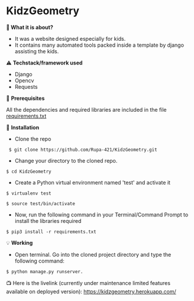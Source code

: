 # KidzGeometry
 :high_brightness:<b> What it is about?</b>
  - It was a website designed especially for kids.</li>
  - It contains many automated tools packed inside a template by django assisting the kids.</li>
 
:warning: <b>Techstack/framework used </b>

  - Django
  - Opencv
  - Requests

:key: <b>Prerequisites</b>
 
 All the dependencies and required libraries are included in the file [requirements.txt](requirements.txt)
 
:rocket: <b>Installation</b>

  - Clone the repo 
 ```
  $ git clone https://github.com/Rupa-421/KidzGeometry.git
  ```
  - Change your directory to the cloned repo.
  ```
 $ cd KidzGeometry
 ```
 - Create a Python virtual environment named 'test' and activate it
 ```
 $ virtualenv test
 ```
 ```
$ source test/bin/activate
```
- Now, run the following command in your Terminal/Command Prompt to install the libraries required
```
$ pip3 install -r requirements.txt
```
:bulb: <b>Working</b>
- Open terminal. Go into the cloned project directory and type the following command:
```
$ python manage.py runserver.
```
:tv: Here is the livelink (currently under maintenance limited features available on deployed version):
https://kidzgeometry.herokuapp.com/
